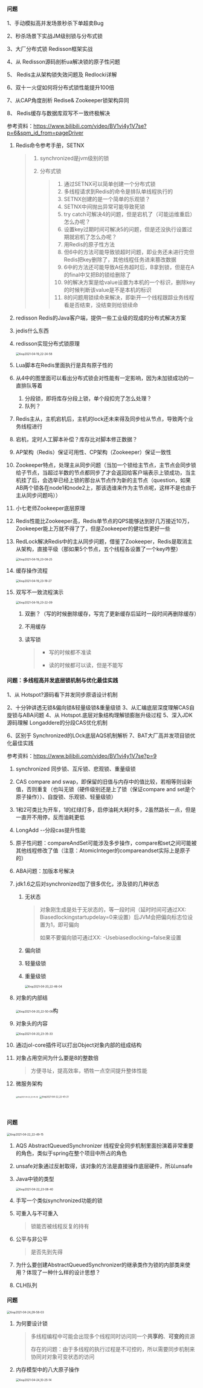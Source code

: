 #### 问题

1、手动模拟高并发场景秒杀下单超卖Bug

2、秒杀场景下实战JM级别锁与分布式锁

3、大厂分布式锁 Redisson框架实战 

4、从 Redisson源码剖析ua解决锁的原子性问题

 5、 Redis主从架构锁失效问题及 Redlocki详解 

6、双十ー火促如何将分布式锁性能提升100倍 

7、从CAP角度剖析 Redise& Zookeeper锁架构异同

 8、 Redis缓存与数据库双写不ー致终极解决

参考资料：https://www.bilibili.com/video/BV1vi4y1V7se?p=6&spm_id_from=pageDriver



1. Redis命令参考手册，SETNX

   > 1. synchronized是jvm级别的锁
   >
   > 2. 分布式锁
   >
   >    > 1. 通过SETNX可以简单创建一个分布式锁
   >    > 2. 多线程请求到Redis的命令是排队单线程执行的
   >    > 3. SETNX创建的是一个简单的乐观锁？
   >    > 4. SETNX中间抛出异常可能导致死锁
   >    > 5. try catch可解决4的问题，但是宕机了（可能运维重启）怎么办呢？
   >    > 6. 设置key过期时间可解决5的问题，但是还没执行设置过期就宕机了怎么办呢？
   >    > 7. 用Redis的原子性方法
   >    > 8. 但6中的方法可能导致锁超时问题，即业务还未进行完但Redis把key删除了，其他线程任务进来篡改数据
   >    > 9. 6中的方法还可能导致A任务超时后，B拿到锁，但是在A的final中又把B的锁给删除了
   >    > 10. 9的解决方案是给value设置为本机的一个标识，删除key的时候判断该value是不是本机的标识
   >    > 11. 8的问题用锁续命来解决，即新开一个线程跟踪业务线程看是否结束，没结束则给锁续命

2. redisson Redis的Java客户端，提供一些工业级的现成的分布式解决方案

3. jedis什么东西

4. redisson实现分布式锁原理

   <img src="./images/Xnip2021-04-19_22-24-58.jpg" alt="Xnip2021-04-19_22-24-58" style="zoom:50%;" />

5. Lua脚本在Redis里面执行是具有原子性的

6. 从4中的图里面可以看出分布式锁会对性能有一定影响，因为未加锁成功的一直排队等着

   1. 分段锁，即将库存分段上锁，单个段扣完了怎么处理？
   2. 队列？

7. Redis主从，主机宕机后，主机的lock还未来得及同步给从节点，导致两个业务线程进行

8. 宕机，定时人工脚本补偿？库存比对脚本修正数据？

9. AP架构（Redis）保证可用性、CP架构（Zookeeper）保证一致性

10. Zookeeper特点，处理主从同步问题（当加一个锁给主节点，主节点会同步锁给子节点，当超过半数的节点都同步了才会返回给客户端表示上锁成功，当主机挂了后，会选举已经上锁的那台从节点作为新的主节点（question，如果AB两个锁各在node1和node2上，那该选谁来作为主节点呢，这样不是也由于主从同步问题吗））

11. 小七老师Zookeeper底层原理

12. Redis性能比Zookeeper高，Redis单节点的QPS能够达到好几万接近10万，Zookeeper能上万就不得了了，但是Zookeeper的健壮性更好一些

13. RedLock解决Redis中的主从同步问题，借鉴了Zookeeper，Redis是取消主从架构，直接平级（那如果5个节点，五个线程各设置了一个key咋整）

    <img src="./images/Xnip2021-04-19_23-08-25.jpg" alt="Xnip2021-04-19_23-08-25" style="zoom:50%;" />

14. 缓存操作流程

    <img src="./images/Xnip2021-04-19_23-19-27.jpg" alt="Xnip2021-04-19_23-19-27" style="zoom:50%;" /> 

15. 双写不一致流程演示

    <img src="./images/Xnip2021-04-19_23-22-09.jpg" alt="Xnip2021-04-19_23-22-09" style="zoom:50%;" /> 

    1. 双删？（写的时候删除缓存，写完了更新缓存后延时一段时间再删除缓存）

    2. 不用缓存

    3. 读写锁

       > * 写的时候都不准读
       >
       > * 读的时候都可以读，但是不能写



#### 问题：多线程高并发底层锁机制与优化最佳实践

1、从 Hotspot?源码看下并发同步原语设计机制 

2、十分钟讲透无锁&偏向锁&轻量级锁&重量级锁
3、从汇编底层深度理解CAS自旋锁与ABA问题
4、从 Hotspot.底层对象结构理解锁膨胀升级过程
5、深入JDK源码理解 Longaddere的分段CAS优化机制 

6、区别于 Synchronized的LOck底层AQS机制解析
7、BAT大厂高并发项目锁优化最佳实践

参考资料：https://www.bilibili.com/video/BV1vi4y1V7se?p=9

1. synchronized 同步锁、互斥锁、悲观锁、重量级锁

2. CAS compare and swap，即保留的旧值与内存中的值比较，若相等则设新值，否则重复（也叫无锁（硬件级别还是上了锁（保证compare and set是个原子操作））、自旋锁、乐观锁、轻量级锁）

3. 1和2可类比为开车，1的红绿灯多，启停油耗大耗时多，2虽然路长一点，但是一直开不用停，反而油耗更低

4. LongAdd --分段cas提升性能

5. 原子性问题：compareAndSet可能涉及多步操作，compare和set之间可能被其他线程修改了值（注意：AtomicInteger的compareandset实际上是原子的）

6. ABA问题：加版本号解决

7. jdk1.6之后对synchronized加了很多优化，涉及锁的几种状态

   1. 无状态

      > 对象刚生成是处于无状态的，等一段时间（延时时间可通过XX: Biasedlockingstartupdelay=0来设置）后JVM会把偏向标志位设置为1，即可偏向
      >
      > 如果不要偏向锁可通过XX: -Usebiasedlocking=false来设置

   2. 偏向锁

   3. 轻量级锁

   4. 重量级锁

      <img src="./images/Xnip2021-04-20_22-46-04.jpg" alt="Xnip2021-04-20_22-46-04" style="zoom:50%;" /> 

8. 对象的内部结

   <img src="./images/Xnip2021-04-20_22-50-06.jpg" alt="Xnip2021-04-20_22-50-06" style="zoom:50%;" />构

9. 对象头的内容

   <img src="./images/Xnip2021-04-20_23-35-33.jpg" alt="Xnip2021-04-20_23-35-33" style="zoom:50%;" /> 

10. 通过jol-core插件可以打出Object对象内部的组成结构

11. 对象占用空间为什么要是8的整数倍

    > 方便寻址，提高效率，牺牲一点空间提升整体性能

12. 微服务架构

    <img src="./images/Xnip2021-04-22_22-45-02.jpg" alt="Xnip2021-04-22_22-45-02" style="zoom:30%;" /> 

    <img src="./images/Xnip2021-04-22_22-45-21.jpg" alt="Xnip2021-04-22_22-45-21" style="zoom:40%;" /> 

​      

#### 问题

<img src="./images/Xnip2021-04-22_22-49-15.jpg" alt="Xnip2021-04-22_22-49-15" style="zoom:50%;" /> 

1. AQS AbstractQueuedSynchronizer 线程安全同步机制里面扮演着非常重要的角色，类似于spring在整个项目中所占的角色

2. unsafe对象通过反射取得，该对象的方法是直接操作底层硬件，所以unsafe

3. Java中锁的类型

   <img src="./images/Xnip2021-04-22_23-08-40.jpg" alt="Xnip2021-04-22_23-08-40" style="zoom:50%;" /> 

4. 手写一个类似synchronized功能的锁

5. 可重入与不可重入

   > 锁能否被线程反复的持有

6. 公平与非公平

   > 是否先到先得

7. 为什么要创建AbstractQueuedSynchronizer的继承类作为锁的内部类来使用？体现了一种什么样的设计思想？

8. CLH队列

#### 问题

<img src="./images/Xnip2021-04-24_09-58-03.jpg" alt="Xnip2021-04-24_09-58-03" style="zoom:50%;" /> 

1. 为何要设计锁

   > 多线程编程中可能会出现多个线程同时访问同一个**共享的**、**可变的**资源
   >
   > 存在的问题：由于多线程的执行过程是不可控的，所以需要同步机制来协同对对象可变状态的访问

2. 内存模型中的八大原子操作

   <img src="./images/Xnip2021-04-24_10-25-14.jpg" alt="Xnip2021-04-24_10-25-14" style="zoom:50%;" /> 